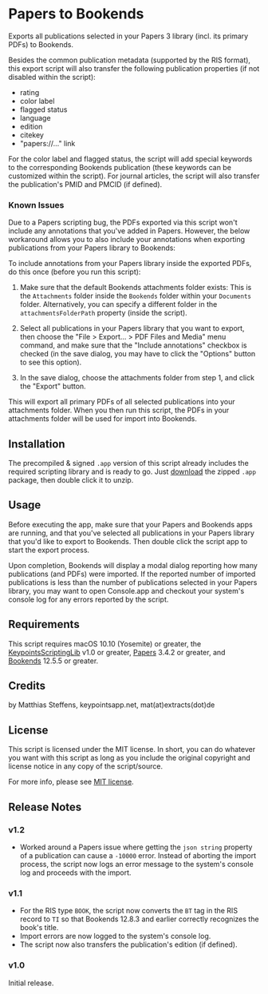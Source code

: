 # Papers to Bookends

Exports all publications selected in your Papers 3 library (incl. its primary PDFs) to Bookends.

Besides the common publication metadata (supported by the RIS format), this export script will also transfer the following publication properties (if not disabled within the script):

* rating
* color label
* flagged status
* language
* edition
* citekey
* "papers://…" link

For the color label and flagged status, the script will add special keywords to the corresponding Bookends publication (these keywords can be customized within the script). For journal articles, the script will also transfer the publication's PMID and PMCID (if defined).

### Known Issues

Due to a Papers scripting bug, the PDFs exported via this script won't include any annotations that you've added in Papers. However, the below workaround allows you to also include your annotations when exporting publications from your Papers library to Bookends:

To include annotations from your Papers library inside the exported PDFs, do this once (before you run this script):

1. Make sure that the default Bookends attachments folder exists: This is the `Attachments` folder inside the `Bookends` folder within your `Documents` folder. Alternatively, you can specify a different folder in the `attachmentsFolderPath` property (inside the script).

2. Select all publications in your Papers library that you want to export, then choose the "File > Export… > PDF Files and Media" menu command, and make sure that the "Include annotations" checkbox is checked (in the save dialog, you may have to click the "Options" button to see this option).

3. In the save dialog, choose the attachments folder from step 1, and click the "Export" button.

This will export all primary PDFs of all selected publications into your attachments folder. When you then run this script, the PDFs in your attachments folder will be used for import into Bookends.


## Installation

The precompiled & signed `.app` version of this script already includes the required scripting library and is ready to go. Just [download](https://github.com/extracts/mac-scripting/raw/master/Papers3/Papers_To_Bookends/Papers_To_Bookends.app.zip) the zipped `.app` package, then double click it to unzip.


## Usage

Before executing the app, make sure that your Papers and Bookends apps are running, and that you've selected all publications in your Papers library that you'd like to export to Bookends. Then double click the script app to start the export process.

Upon completion, Bookends will display a modal dialog reporting how many publications (and PDFs) were imported. If the reported number of imported publications is less than the number of publications selected in your Papers library, you may want to open Console.app and checkout your system's console log for any errors reported by the script.


## Requirements

This script requires macOS 10.10 (Yosemite) or greater, the [KeypointsScriptingLib](https://github.com/extracts/mac-scripting/tree/master/ScriptingLibraries/KeypointsScriptingLib) v1.0 or greater, [Papers](http://papersapp.com/mac) 3.4.2 or greater, and [Bookends](http://www.sonnysoftware.com/) 12.5.5 or greater.


## Credits

by Matthias Steffens, keypointsapp.net, mat(at)extracts(dot)de


## License

This script is licensed under the MIT license. In short, you can do whatever you want with this script as long as you include the original copyright and license notice in any copy of the script/source.

For more info, please see [MIT license](https://github.com/extracts/mac-scripting/blob/master/LICENSE).


## Release Notes

### v1.2

* Worked around a Papers issue where getting the `json string` property of a publication can cause a `-10000` error. Instead of aborting the import process, the script now logs an error message to the system's console log and proceeds with the import.

### v1.1

* For the RIS type `BOOK`, the script now converts the `BT` tag in the RIS record to `TI` so that Bookends 12.8.3 and earlier correctly recognizes the book's title.
* Import errors are now logged to the system's console log.
* The script now also transfers the publication's edition (if defined).

### v1.0

Initial release.
